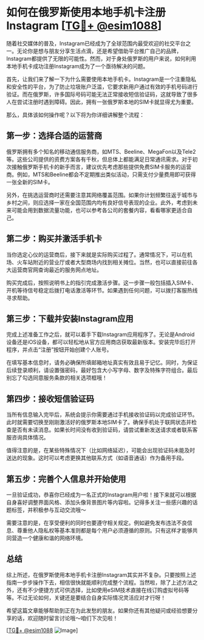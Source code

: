 # 如何在俄罗斯使用本地手机卡注册Instagram [[TG💪+ @esim1088](https://t.me/s/esim1088)]

随着社交媒体的普及，Instagram已经成为了全球范围内最受欢迎的社交平台之一。无论你是想与朋友分享生活点滴，还是希望借助平台推广自己的品牌，Instagram都提供了无限的可能性。然而，对于身处俄罗斯的用户来说，如何利用本地手机卡成功注册Instagram成为了一个亟待解决的问题。

首先，让我们来了解一下为什么需要使用本地手机卡。Instagram是一个注重隐私和安全性的平台，为了防止垃圾账户泛滥，它要求新用户通过有效的手机号码进行验证。而在俄罗斯，许多国际号码可能无法正常接收短信验证码，这就导致了很多人在尝试注册时遇到障碍。因此，拥有一张俄罗斯本地的SIM卡就显得尤为重要。

那么，具体该如何操作呢？以下将为你详细讲解整个流程：

## 第一步：选择合适的运营商

俄罗斯拥有多个知名的移动通信服务商，如MTS、Beeline、MegaFon以及Tele2等。这些公司提供的资费方案各有千秋，但总体上都能满足日常通讯需求。对于初次接触俄罗斯手机卡的新手而言，建议优先考虑那些提供免费SIM卡服务的运营商。例如，MTS和Beeline都会不定期推出类似活动，只需支付少量费用即可获得一张全新的SIM卡。

另外，在挑选运营商时还需要注意其网络覆盖范围。如果你计划频繁往返于城市与乡村之间，则应选择一家在全国范围内均有良好信号表现的企业。此外，考虑到未来可能会用到数据流量功能，也可以参考各公司的套餐内容，看看哪家更适合自己。

## 第二步：购买并激活手机卡

当你选定心仪的运营商后，接下来就是实际购买过程了。通常情况下，可以在机场、火车站附近的营业厅或者大型商场内找到相关摊位。当然，也可以直接前往各大运营商官网查询最近的服务网点地址。

购买完成后，按照说明书上的指引完成激活步骤。这一步骤一般包括插入SIM卡、开机等待信号稳定后拨打电话激活等环节。如果遇到任何问题，可以拨打客服热线寻求帮助。

## 第三步：下载并安装Instagram应用

完成上述准备工作之后，就可以着手下载Instagram应用程序了。无论是Android设备还是iOS设备，都可以轻松地从官方应用商店获取最新版本。安装完毕后打开程序，并点击“注册”按钮开始创建个人账号。

在填写基本信息时，请务必确保所填邮箱地址真实有效且易于记忆。同时，为保证后续登录顺利，请设置强密码，最好包含大小写字母、数字及特殊字符组合。最后别忘了勾选同意服务条款的相关选项框哦！

## 第四步：接收短信验证码

当所有信息输入完毕后，系统会提示你需要通过手机接收验证码以完成验证环节。此时就需要切换至刚刚激活好的俄罗斯本地SIM卡了。确保手机处于联网状态并检查是否有未读消息。如果长时间没有收到验证码，请尝试重新发送请求或者联系客服咨询具体情况。

值得注意的是，在某些特殊情况下（比如网络延迟），可能会出现验证码未能及时送达的现象。这时可以考虑更换其他联系方式（如语音通话）作为备用手段。

## 第五步：完善个人信息并开始使用

一旦验证成功，恭喜你已经成为一名正式的Instagram用户啦！接下来就可以根据自身喜好调整界面风格、添加头像背景图片等内容啦。记得多关注一些感兴趣的话题标签，并积极参与互动交流哦～

需要注意的是，在享受便利的同时也要遵守相关规定。例如避免发布违法不良信息、尊重他人隐私权等基本准则都是每个用户必须遵循的原则。只有这样才能够共同营造一个健康和谐的网络环境。

## 总结

综上所述，在俄罗斯使用本地手机卡注册Instagram其实并不复杂。只要按照上述指南一步步操作下去，相信很快就能顺利完成整个流程。当然啦，除了上述方法之外，还有不少便捷方式可供选择，比如使用eSIM技术直接在线订购虚拟号码等等。不过无论如何，关键还是要结合自身实际情况灵活应对才行呀！

希望这篇文章能够帮助到正在为此发愁的朋友。如果你还有其他疑问或经验想要分享的话，欢迎随时留言讨论哦～咱们下次见啦！

[[TG💪+ @esim1088](https://t.me/s/esim1088) ![Image](https://i.postimg.cc/4NQfJmqS/Snipaste-2025-05-13-00-14-12.png)]